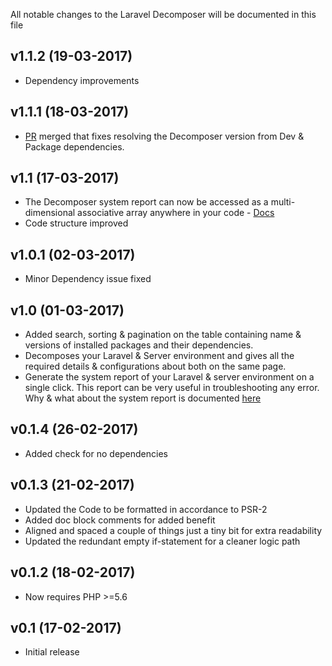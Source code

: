 All notable changes to the Laravel Decomposer will be documented in this file

## v1.1.2 (19-03-2017)
- Dependency improvements

## v1.1.1 (18-03-2017)
- [PR](https://github.com/lubusIN/laravel-decomposer/pull/10) merged that fixes resolving the Decomposer version from Dev & Package dependencies.

## v1.1 (17-03-2017)
- The Decomposer system report can now be accessed as a multi-dimensional associative array anywhere in your code - [Docs](https://github.com/lubusIN/laravel-decomposer#helpers)
- Code structure improved

## v1.0.1 (02-03-2017)
- Minor Dependency issue fixed

## v1.0 (01-03-2017)
- Added search, sorting & pagination on the table containing name & versions of installed packages and their dependencies.
- Decomposes your Laravel & Server environment and gives all the required details & configurations about both on the same page.
- Generate the system report of your Laravel & server environment on a single click. This report can be very useful in troubleshooting any error. Why & what about the system report is documented [here](https://github.com/lubusIN/laravel-decomposer/blob/master/report.md)

## v0.1.4 (26-02-2017)
- Added check for no dependencies

## v0.1.3 (21-02-2017)
- Updated the Code to be formatted in accordance to PSR-2
- Added doc block comments for added benefit
- Aligned and spaced a couple of things just a tiny bit for extra readability
- Updated the redundant empty if-statement for a cleaner logic path

## v0.1.2 (18-02-2017)
- Now requires PHP >=5.6

## v0.1 (17-02-2017)
- Initial release
